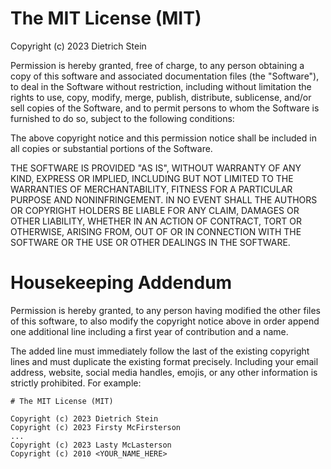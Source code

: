 # The MIT License (MIT)

Copyright (c) 2023 Dietrich Stein

Permission is hereby granted, free of charge, to any person obtaining a copy
of this software and associated documentation files (the "Software"), to deal
in the Software without restriction, including without limitation the rights
to use, copy, modify, merge, publish, distribute, sublicense, and/or sell
copies of the Software, and to permit persons to whom the Software is
furnished to do so, subject to the following conditions:

The above copyright notice and this permission notice shall be included in all
copies or substantial portions of the Software.

THE SOFTWARE IS PROVIDED "AS IS", WITHOUT WARRANTY OF ANY KIND, EXPRESS OR
IMPLIED, INCLUDING BUT NOT LIMITED TO THE WARRANTIES OF MERCHANTABILITY,
FITNESS FOR A PARTICULAR PURPOSE AND NONINFRINGEMENT. IN NO EVENT SHALL THE
AUTHORS OR COPYRIGHT HOLDERS BE LIABLE FOR ANY CLAIM, DAMAGES OR OTHER
LIABILITY, WHETHER IN AN ACTION OF CONTRACT, TORT OR OTHERWISE, ARISING FROM,
OUT OF OR IN CONNECTION WITH THE SOFTWARE OR THE USE OR OTHER DEALINGS IN THE
SOFTWARE.

# Housekeeping Addendum

Permission is hereby granted, to any person having modified the other files
of this software, to also modify the copyright notice above in order append
one additional line including a first year of contribution and a name.

The added line must immediately follow the last of the existing copyright
lines and must duplicate the existing format precisely. Including your
email address, website, social media handles, emojis, or any other
information is strictly prohibited. For example:

```
# The MIT License (MIT)

Copyright (c) 2023 Dietrich Stein
Copyright (c) 2023 Firsty McFirsterson
...
Copyright (c) 2023 Lasty McLasterson
Copyright (c) 2010 <YOUR_NAME_HERE>

```

